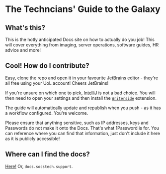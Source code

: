 # The Techncians' Guide to the Galaxy
## What's this?

This is the hotly anticipated Docs site on how to actually do you job! This
will cover everything from imaging, server operations, software guides, HR advice
and more!

## Cool! How do I contribute?

Easy, clone the repo and open it in your favourite JetBrains editor - they're all free using your UoL account! Cheers JetBrains! 

If you're unsure on which one to pick, [IntelliJ](https://www.jetbrains.com/idea/) is not a bad choice. 
You will then need to open your settings and then install the [`Writerside`](https://www.jetbrains.com/writerside/) extension.

The guide will automatically update and republish when you push - as it has a workflow configured. You're welcome.

Please ensure that anything sensitive, such as IP addresses, keys and Passwords do not
make it onto the Docs. That's what 1Password is for. You can reference where 
you can find that information, just don't include it here as it is publicly
accessible!

## Where can I find the docs?
[Here!](https://docs.socstech.support) Or, `docs.socstech.support`.